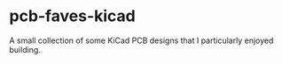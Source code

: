 # pcb-faves-kicad
A small collection of some KiCad PCB designs that I particularly enjoyed building.
